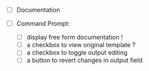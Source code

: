 - [ ] Documentation

- [ ] Command Prompt:
  - [ ] display free form documentation !
  - [ ] a checkbox to view original template ?
  - [ ] a checkbox to toggle output editing
  - [ ] a button to revert changes in output field
